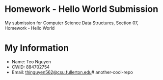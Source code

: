 # Homework - Hello World Submission

My submission for Computer Science Data Structures, Section 07, Homework - Hello World

# My Information
* Name: Teo Nguyen
* CWID: 884702754
* Email: thinguyen562@csu.fullerton.edu# another-cool-repo
